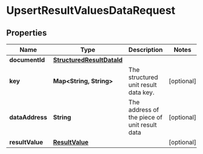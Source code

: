 

# UpsertResultValuesDataRequest


## Properties

| Name | Type | Description | Notes |
|------------ | ------------- | ------------- | -------------|
|**documentId** | [**StructuredResultDataId**](StructuredResultDataId.md) |  |  |
|**key** | **Map&lt;String, String&gt;** | The structured unit result data key. |  [optional] |
|**dataAddress** | **String** | The address of the piece of unit result data |  [optional] |
|**resultValue** | [**ResultValue**](ResultValue.md) |  |  [optional] |




